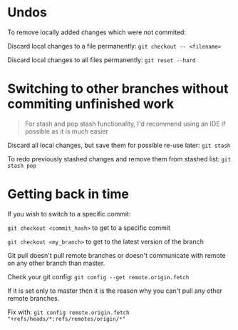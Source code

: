 # Undos
To remove locally added changes which were not commited:

Discard local changes to a file permanently: `git checkout -- <filename>`

Discard local changes to all files permanently: `git reset --hard`

# Switching to other branches without commiting unfinished work
> For stash and pop stash functionality, I'd recommend using an IDE if possible as it is much easier

Discard all local changes, but save them for possible re-use later: `git stash`

To redo previously stashed changes and remove them from stashed list: `git stash pop`

# Getting back in time
If you wish to switch to a specific commit:

`git checkout <commit_hash>` to get to a specific commit

`git checkout <my_branch>` to get to the latest version of the branch


Git pull doesn't pull remote branches or doesn't communicate with remote on any other branch than master.

Check your git config: `git config --get remote.origin.fetch`

If it is set only to master then it is the reason why you can't pull any other remote branches.

Fix with: `git config remote.origin.fetch "+refs/heads/*:refs/remotes/origin/*"`